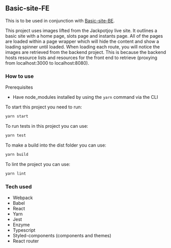 ## Basic-site-FE
This is to be used in conjunction with [Basic-site-BE](https://github.com/ollie5463/basic-site-BE).

This project uses images lifted from the Jackpotjoy live site. It outlines a basic site with a home page, slots page and instants page. All of the pages are loaded within a page wrapper which will hide the content and show a loading spinner until loaded. When loading each route, you will notice the images are retrieved from the backend project. This is because the backend hosts resource lists and resources for the front end to retrieve (proxying from localhost:3000 to localhost:8080). 
### How to use
Prerequisites
- Have node_modules installed by using the `yarn` command via the CLI

To start this project you need to run:
```js
yarn start
```

To run tests in this project you can use:
```js
yarn test
```

To make a build into the dist folder you can use:
```js
yarn build
```

To lint the project you can use: 
```js
yarn lint
```
### Tech used
- Webpack
- Babel
- React
- Yarn
- Jest
- Enzyme
- Typescript
- Styled-components (components and themes)
- React router
